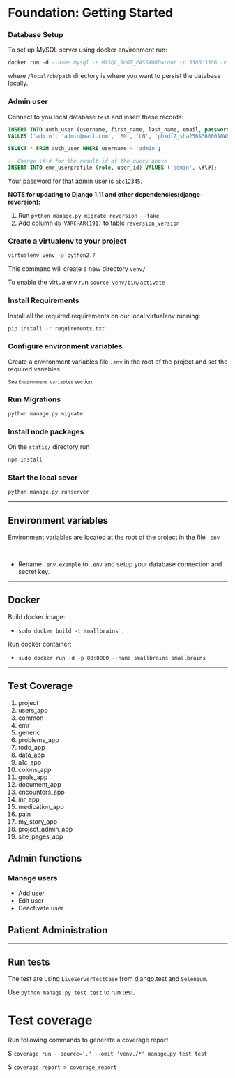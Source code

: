# Foundation: Getting Started

### Database Setup
To set up MySQL server using docker environment run:
```sql
docker run -d --name mysql -e MYSQL_ROOT_PASSWORD=root -p 3306:3306 -v /local/db/path:/var/lib/mysql mysql:5.7.22 --sql_mode=""
```
where `/local/db/path` directory is where you want to persist the database locally.

### Admin user
Connect to you local database `test` and insert these records:

```sql
INSERT INTO auth_user (username, first_name, last_name, email, password, is_staff, is_active) 
VALUES ('admin', 'admin@mail.com', 'FN', 'LN', 'pbkdf2_sha256$36000$6WP07jyMdViC$s4Q+E536lNSaS1pJIpu0oo/6MoyfqbHDB3zipaC+XaM=', 0, 1);
```
```sql
SELECT * FROM auth_user WHERE username = 'admin';
```
```sql
-- Change \#\# for the result id of the query above
INSERT INTO emr_userprofile (role, user_id) VALUES ('admin', \#\#);
```
Your password for that admin user is `abc12345`.

**NOTE for updating to Django 1.11 and other dependencies(django-reversion):**
1. Run `python manage.py migrate reversion --fake`
2. Add column `db VARCHAR(191)` to table `reversion_version` 

### Create a virtualenv to your project

```bash
virtualenv venv -p python2.7
```

This command will create a new directory `venv/`

To enable the virtualenv run `source venv/bin/activate`

### Install Requirements

Install all the required requirements on our local virtualenv running:

```bash
pip install -r requirements.txt
```

### Configure environment variables
Create a environment variables file `.env` in the root of the project and set the required variables.

<small>See `Environment variables` section.</small>

### Run Migrations

```bash
python manage.py migrate
```

### Install node packages

On the `static/` directory run

```bash
npm install
```

### Start the local sever

```bash
python manage.py runserver
```

---

## Environment variables

Environment variables are located at the root of the project in the file `.env`

<br>

- Rename `.env.example` to `.env` and setup your database connection and secret key. 

---


## Docker

Build docker image: 
- `sudo docker build -t smallbrains .`

Run docker container:
- `sudo docker run -d -p 80:8000 --name smallbrains smallbrains`

--- 

## Test Coverage

1. project
2. users_app
3. common
4. emr
5. generic
6. problems_app
7. todo_app
8. data_app
9. a1c_app
10. colons_app
11. goals_app
12. document_app
13. encounters_app
14. inr_app
15. medication_app
16. pain
17. my_story_app
18. project_admin_app
19. site_pages_app

## Admin functions

### Manage users

- Add user
- Edit user
- Deactivate user

## Patient Administration

---

## Run tests

The test are using `LiveServerTestCase` from django.test and `Selenium`.

Use `python manage.py test test` to run test.

# Test coverage

Run following commands to generate a coverage report.

$ `coverage run --source='.' --omit 'venv./*' manage.py test test`

$ `coverage report > coverage_report`

